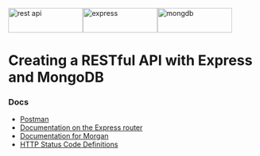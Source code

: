 <img src="http://b2evolution.net/media/blogs/man/quick-uploads/p360581/restful_api.jpg?mtime=1448389737" alt="rest api" height="50" width="150"><img src="https://camo.githubusercontent.com/fc61dcbdb7a6e49d3adecc12194b24ab20dfa25b/68747470733a2f2f692e636c6f756475702e636f6d2f7a6659366c4c376546612d3330303078333030302e706e67" alt="express" height="50" width="150"><img src="https://cdn4.iconfinder.com/data/icons/logos-3/512/mongodb-2-512.png" alt="mongdb" height="50" width="150">
<h1>Creating a RESTful API with Express and MongoDB</h1>
<h3>Docs</h3>
<ul>
	<li><a href="https://www.getpostman.com/">Postman</a></li>
	<li><a href="http://expressjs.com/en/4x/api.html#router">Documentation on the Express router</a></li>
	<li><a href="https://www.npmjs.com/package/morgan">Documentation for Morgan</a></li>
	<li><a href="https://www.w3.org/Protocols/rfc2616/rfc2616-sec10.html">HTTP Status Code Definitions</a></li>
</ul>

